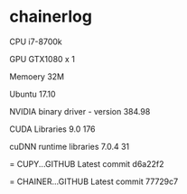 # chainerlog


CPU i7-8700k

GPU GTX1080 x 1

Memoery 32M

Ubuntu 17.10

NVIDIA binary driver - version 384.98

CUDA Libraries 9.0 176

cuDNN runtime libraries 7.0.4 31



= CUPY...GITHUB Latest commit d6a22f2  

= CHAINER...GITHUB Latest commit 77729c7  

